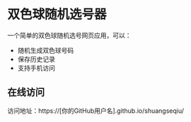 # 双色球随机选号器

一个简单的双色球随机选号网页应用，可以：
- 随机生成双色球号码
- 保存历史记录
- 支持手机访问

## 在线访问
访问地址：https://[你的GitHub用户名].github.io/shuangseqiu/ 